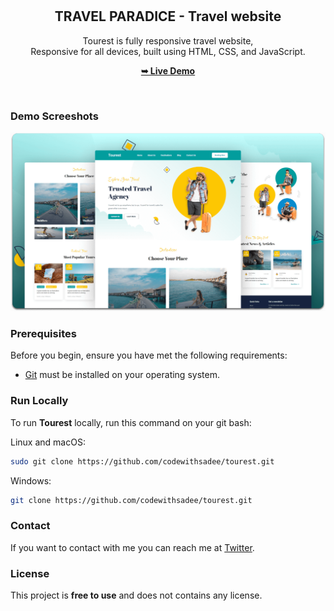 <div align="center">
  
 
  <br />
  <br />

  <h2 align="center">TRAVEL PARADICE - Travel website</h2>

  Tourest is fully responsive travel website, <br />Responsive for all devices, built using HTML, CSS, and JavaScript.

  <a href=""><strong>➥ Live Demo</strong></a>

</div>

<br />

### Demo Screeshots

![Tourest Desktop Demo](./readme-images/desktop.png "Desktop Demo")

### Prerequisites

Before you begin, ensure you have met the following requirements:

* [Git](https://git-scm.com/downloads "Download Git") must be installed on your operating system.

### Run Locally

To run **Tourest** locally, run this command on your git bash:

Linux and macOS:

```bash
sudo git clone https://github.com/codewithsadee/tourest.git
```

Windows:

```bash
git clone https://github.com/codewithsadee/tourest.git
```

### Contact

If you want to contact with me you can reach me at [Twitter](https://www.twitter.com/codewithsadee).

### License

This project is **free to use** and does not contains any license.
